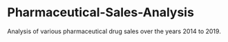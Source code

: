 # Pharmaceutical-Sales-Analysis
Analysis of various pharmaceutical drug sales over the years 2014 to 2019.
